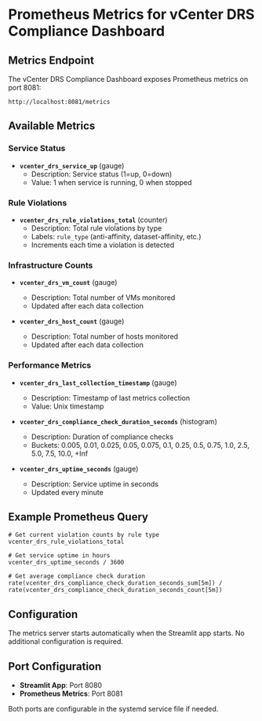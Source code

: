 # Prometheus Metrics for vCenter DRS Compliance Dashboard

## Metrics Endpoint

The vCenter DRS Compliance Dashboard exposes Prometheus metrics on port 8081:

```
http://localhost:8081/metrics
```

## Available Metrics

### Service Status
- **`vcenter_drs_service_up`** (gauge)
  - Description: Service status (1=up, 0=down)
  - Value: 1 when service is running, 0 when stopped

### Rule Violations
- **`vcenter_drs_rule_violations_total`** (counter)
  - Description: Total rule violations by type
  - Labels: `rule_type` (anti-affinity, dataset-affinity, etc.)
  - Increments each time a violation is detected

### Infrastructure Counts
- **`vcenter_drs_vm_count`** (gauge)
  - Description: Total number of VMs monitored
  - Updated after each data collection

- **`vcenter_drs_host_count`** (gauge)
  - Description: Total number of hosts monitored
  - Updated after each data collection

### Performance Metrics
- **`vcenter_drs_last_collection_timestamp`** (gauge)
  - Description: Timestamp of last metrics collection
  - Value: Unix timestamp

- **`vcenter_drs_compliance_check_duration_seconds`** (histogram)
  - Description: Duration of compliance checks
  - Buckets: 0.005, 0.01, 0.025, 0.05, 0.075, 0.1, 0.25, 0.5, 0.75, 1.0, 2.5, 5.0, 7.5, 10.0, +Inf

- **`vcenter_drs_uptime_seconds`** (gauge)
  - Description: Service uptime in seconds
  - Updated every minute

## Example Prometheus Query

```promql
# Get current violation counts by rule type
vcenter_drs_rule_violations_total

# Get service uptime in hours
vcenter_drs_uptime_seconds / 3600

# Get average compliance check duration
rate(vcenter_drs_compliance_check_duration_seconds_sum[5m]) / rate(vcenter_drs_compliance_check_duration_seconds_count[5m])
```

## Configuration

The metrics server starts automatically when the Streamlit app starts. No additional configuration is required.

## Port Configuration

- **Streamlit App**: Port 8080
- **Prometheus Metrics**: Port 8081

Both ports are configurable in the systemd service file if needed. 